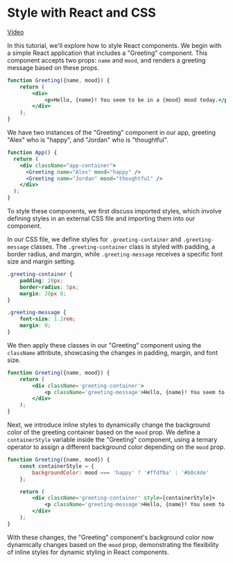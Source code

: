 # Style with React and CSS

[Video](https://vimeo.com/928472459/41d23ecbb7?share=copy)

In this tutorial, we'll explore how to style React components. We begin with a simple React application that includes a "Greeting" component. This component accepts two props: `name` and `mood`, and renders a greeting message based on these props.

```jsx
function Greeting({name, mood}) {
    return (
        <div>
            <p>Hello, {name}! You seem to be in a {mood} mood today.</p>
        </div>
    );
}
```

We have two instances of the "Greeting" component in our app, greeting "Alex" who is "happy", and "Jordan" who is "thoughtful".

```jsx
function App() {
  return (
    <div className="app-container">
      <Greeting name="Alex" mood="happy" />
      <Greeting name="Jordan" mood="thoughtful" />
    </div>
  );
}
```

To style these components, we first discuss imported styles, which involve defining styles in an external CSS file and importing them into our component.

In our CSS file, we define styles for `.greeting-container` and `.greeting-message` classes. The `.greeting-container` class is styled with padding, a border radius, and margin, while `.greeting-message` receives a specific font size and margin setting.

```css
.greeting-container {
    padding: 20px;
    border-radius: 5px;
    margin: 20px 0;
}

.greeting-message {
    font-size: 1.2rem;
    margin: 0;
}
```

We then apply these classes in our "Greeting" component using the `className` attribute, showcasing the changes in padding, margin, and font size.

```jsx
function Greeting({name, mood}) {
    return (
        <div className='greeting-container'>
            <p className='greeting-message'>Hello, {name}! You seem to be in a {mood} mood today.</p>
        </div>
    );
}
```

Next, we introduce inline styles to dynamically change the background color of the greeting container based on the `mood` prop. We define a `containerStyle` variable inside the "Greeting" component, using a ternary operator to assign a different background color depending on the `mood` prop.

```jsx
function Greeting({name, mood}) {
    const containerStyle = {
        backgroundColor: mood === 'happy' ? '#ffdfba' : '#b0c4de'
    };

    return (
        <div className='greeting-container' style={containerStyle}>
            <p className='greeting-message'>Hello, {name}! You seem to be in a {mood} mood today.</p>
        </div>
    );
}
```

With these changes, the "Greeting" component's background color now dynamically changes based on the `mood` prop, demonstrating the flexibility of inline styles for dynamic styling in React components.

